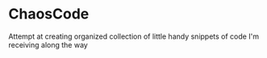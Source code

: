 # ChaosCode
Attempt at creating organized collection of little handy snippets of code I'm receiving along the way
